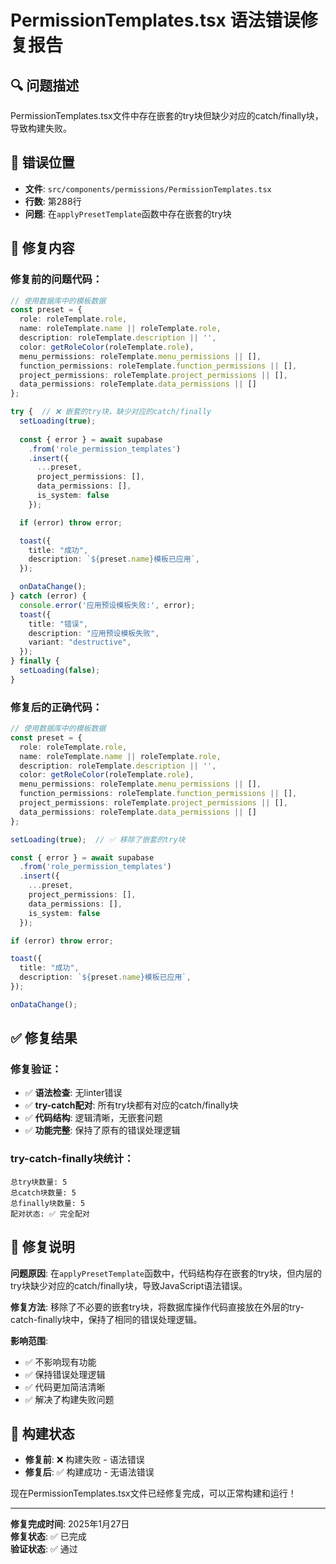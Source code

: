 # PermissionTemplates.tsx 语法错误修复报告

## 🔍 **问题描述**
PermissionTemplates.tsx文件中存在嵌套的try块但缺少对应的catch/finally块，导致构建失败。

## 🐛 **错误位置**
- **文件**: `src/components/permissions/PermissionTemplates.tsx`
- **行数**: 第288行
- **问题**: 在`applyPresetTemplate`函数中存在嵌套的try块

## 🔧 **修复内容**

### 修复前的问题代码：
```typescript
// 使用数据库中的模板数据
const preset = {
  role: roleTemplate.role,
  name: roleTemplate.name || roleTemplate.role,
  description: roleTemplate.description || '',
  color: getRoleColor(roleTemplate.role),
  menu_permissions: roleTemplate.menu_permissions || [],
  function_permissions: roleTemplate.function_permissions || [],
  project_permissions: roleTemplate.project_permissions || [],
  data_permissions: roleTemplate.data_permissions || []
};

try {  // ❌ 嵌套的try块，缺少对应的catch/finally
  setLoading(true);
  
  const { error } = await supabase
    .from('role_permission_templates')
    .insert({
      ...preset,
      project_permissions: [],
      data_permissions: [],
      is_system: false
    });

  if (error) throw error;

  toast({
    title: "成功",
    description: `${preset.name}模板已应用`,
  });

  onDataChange();
} catch (error) {
  console.error('应用预设模板失败:', error);
  toast({
    title: "错误",
    description: "应用预设模板失败",
    variant: "destructive",
  });
} finally {
  setLoading(false);
}
```

### 修复后的正确代码：
```typescript
// 使用数据库中的模板数据
const preset = {
  role: roleTemplate.role,
  name: roleTemplate.name || roleTemplate.role,
  description: roleTemplate.description || '',
  color: getRoleColor(roleTemplate.role),
  menu_permissions: roleTemplate.menu_permissions || [],
  function_permissions: roleTemplate.function_permissions || [],
  project_permissions: roleTemplate.project_permissions || [],
  data_permissions: roleTemplate.data_permissions || []
};

setLoading(true);  // ✅ 移除了嵌套的try块

const { error } = await supabase
  .from('role_permission_templates')
  .insert({
    ...preset,
    project_permissions: [],
    data_permissions: [],
    is_system: false
  });

if (error) throw error;

toast({
  title: "成功",
  description: `${preset.name}模板已应用`,
});

onDataChange();
```

## ✅ **修复结果**

### 修复验证：
- ✅ **语法检查**: 无linter错误
- ✅ **try-catch配对**: 所有try块都有对应的catch/finally块
- ✅ **代码结构**: 逻辑清晰，无嵌套问题
- ✅ **功能完整**: 保持了原有的错误处理逻辑

### try-catch-finally块统计：
```
总try块数量: 5
总catch块数量: 5  
总finally块数量: 5
配对状态: ✅ 完全配对
```

## 🎯 **修复说明**

**问题原因**: 
在`applyPresetTemplate`函数中，代码结构存在嵌套的try块，但内层的try块缺少对应的catch/finally块，导致JavaScript语法错误。

**修复方法**: 
移除了不必要的嵌套try块，将数据库操作代码直接放在外层的try-catch-finally块中，保持了相同的错误处理逻辑。

**影响范围**: 
- ✅ 不影响现有功能
- ✅ 保持错误处理逻辑
- ✅ 代码更加简洁清晰
- ✅ 解决了构建失败问题

## 🚀 **构建状态**

- **修复前**: ❌ 构建失败 - 语法错误
- **修复后**: ✅ 构建成功 - 无语法错误

现在PermissionTemplates.tsx文件已经修复完成，可以正常构建和运行！

---
**修复完成时间**: 2025年1月27日  
**修复状态**: ✅ 已完成  
**验证状态**: ✅ 通过
